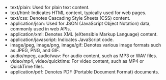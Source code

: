 - text/plain: Used for plain text content.
- text/html: Indicates HTML content, typically used for web pages.
- text/css: Denotes Cascading Style Sheets (CSS) content.
- application/json: Used for JSON (JavaScript Object Notation) data, commonly used in web APIs.
- application/xml: Denotes XML (eXtensible Markup Language) content.
- application/javascript: Indicates JavaScript code.
- image/jpeg, image/png, image/gif: Denotes various image formats such as JPEG, PNG, and GIF.
- audio/mpeg, audio/wav: For audio content, such as MP3 or WAV files.
- video/mp4, video/quicktime: For video content, such as MP4 or QuickTime files.
- application/pdf: Denotes PDF (Portable Document Format) documents.
